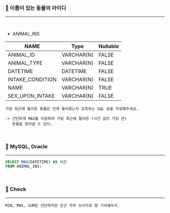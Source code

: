 ### 📖 이름이 있는 동물의 아이디
---

<br>

* ANIMAL_INS

|NAME|Type|Nullable|
|---|---|---|
|ANIMAL_ID|VARCHAR(N)|FALSE|
|ANIMAL_TYPE|VARCHAR(N)|FALSE|
|DATETIME|DATETIME|FALSE|
|INTAKE_CONDITION|VARCHAR(N)|FALSE|
|NAME|VARCHAR(N)|TRUE|
|SEX_UPON_INTAKE|VARCHAR(N)|FALSE|

```
가장 최근에 들어온 동물은 언제 들어왔는지 조회하는 SQL 문을 작성해주세요.

-> 간단하게 MAX를 이용하여 가장 최근에 들어온 (시간 값이 가장 큰)
   동물을 찾아낼 수 있다.
```

<br>

### 📖 MySQL, Oracle
---
```SQL
SELECT MAX(DATETIME) AS 시간
FROM ANIMAL_INS;
```

<br>

### 📖 Check
---
```
MIN, MAX, SUM은 간단하지만 은근 자주 쓰이므로 잘 기억해두자.

```